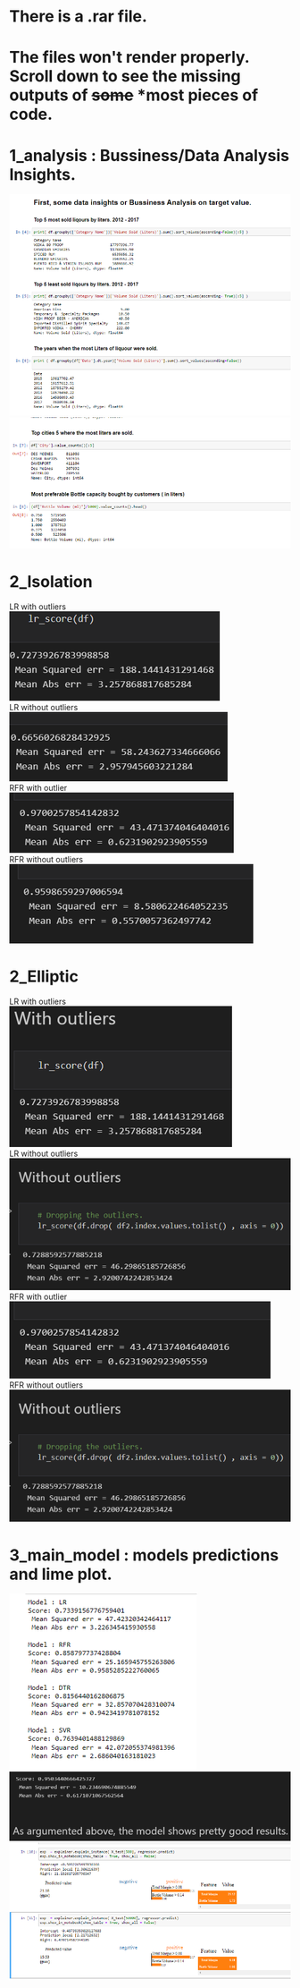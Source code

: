# There is a .rar file. 
# The files won't render properly. Scroll down to see the missing outputs of ~~some~~ *most  pieces of code. 

# 1_analysis : Bussiness/Data Analysis Insights. 

![Screenshot](photos_missing_data/1_analysis.png)  
![Screenshot](photos_missing_data/1_analysis2.png)    


# 2_Isolation   
LR with outliers    
![Screenshot](photos_missing_data/with.png)         
LR without outliers       
![Screenshot](photos_missing_data/without.png)    
RFR with outlier   
![Screenshot](photos_missing_data/with2.png)       
RFR without outliers   
![Screenshot](photos_missing_data/without2.png)      

# 2_Elliptic   
LR with outliers    
![Screenshot](photos_missing_data/2_elliptic_with.png)      
LR without outliers       
![Screenshot](photos_missing_data/elliptic_without.png)   
RFR with outlier   
![Screenshot](photos_missing_data/2_elliptic_with2.png)      
RFR without outliers   
![Screenshot](photos_missing_data/elliptic_without.png)     

# 3_main_model : models predictions and lime plot.
![Screenshot](photos_missing_data/3_models.png)   
![Screenshot](photos_missing_data/3_fin.png)  
![Screenshot](photos_missing_data/3_lime.png) 
